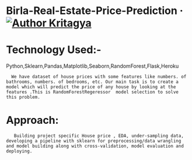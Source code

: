 # Birla-Real-Estate-Price-Prediction &middot; [![Author Kritagya](https://img.shields.io/badge/Author-Kritagya-%3C%3E)](https://www.linkedin.com/in/kritagya-kumra-bba9b41b6/)

# Technology Used:- 
Python,Sklearn,Pandas,Matplotlib,Seaborn,RandomForest,Flask,Heroku

      We have dataset of house prices with some features like numbers. of bathrooms, numbers. of bedrooms, etc. Our main task is to create a model which will predict the price of any house by looking at the features .This is RandomForestRegeressor  model selection to solve this problem.


   # Approach:
       Building project specific House price , EDA, under-sampling data, developing a pipeline with sklearn for preprocessing/data wrangling and model building along with cross-validation, model evaluation and  deploying.
 
